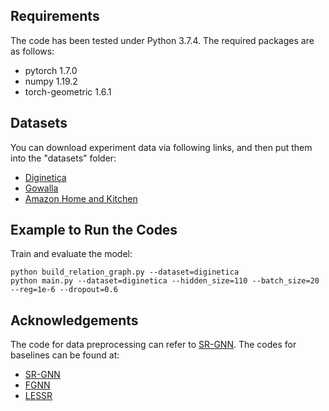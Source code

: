## Requirements
The code has been tested under Python 3.7.4. The required packages are as follows:
- pytorch 1.7.0
- numpy 1.19.2
- torch-geometric 1.6.1

## Datasets
You can download experiment data via following links, and then put them into the "datasets" folder:
  - [Diginetica](https://competitions.codalab.org/competitions/11161)
  - [Gowalla](https://snap.stanford.edu/data/loc-Gowalla.html)
  - [Amazon Home and Kitchen](http://jmcauley.ucsd.edu/data/amazon/links.html)

## Example to Run the Codes
Train and evaluate the model:
```
python build_relation_graph.py --dataset=diginetica
python main.py --dataset=diginetica --hidden_size=110 --batch_size=20 --reg=1e-6 --dropout=0.6
```

## Acknowledgements
The code for data preprocessing can refer to [SR-GNN](https://github.com/CRIPAC-DIG/SR-GNN).
The codes for baselines can be found at:
- [SR-GNN](https://github.com/CRIPAC-DIG/SR-GNN)
- [FGNN](https://github.com/RuihongQiu/FGNN)
- [LESSR](https://github.com/twchen/lessr)
